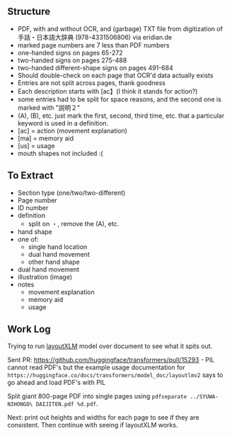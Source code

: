 ## Structure

* PDF, with and without OCR, and (garbage) TXT file from digitization of 手話・日本語大辞典 (978-4331506806) via eridian.de
* marked page numbers are 7 less than PDF numbers
* one-handed signs on pages 65-272
* two-handed signs on pages 275-488
* two-handed different-shape signs on pages 491-684
* Should double-check on each page that OCR'd data actually exists
* Entries are not split across pages, thank goodness
* Each description starts with [ac】(I think it stands for action?)
* some entries had to be split for space reasons, and the second one is marked with "説明２"
* (A), (B), etc. just mark the first, second, third time, etc. that a particular keyword is used in a definition.
* [ac] = action (movement explanation)
* [ma] = memory aid
* [us] = usage
* mouth shapes not included :(

## To Extract

* Section type (one/two/two-different)
* Page number
* ID number
* definition
    - split on ・, remove the (A), etc.
* hand shape
* one of:
    - single hand location
    - dual hand movement
    - other hand shape
* dual hand movement
* illustration (image)
* notes
    - movement explanation
    - memory aid
    - usage

## Work Log

Trying to run [layoutXLM](https://huggingface.co/docs/transformers/model_doc/layoutxlm) model over document to see what it spits out.

Sent PR: https://github.com/huggingface/transformers/pull/15293
    - PIL cannot read PDF's but the example usage documentation for `https://huggingface.co/docs/transformers/model_doc/layoutlmv2` says to go ahead and load PDF's with PIL

Split giant 800-page PDF into single pages using `pdfseparate ../SYUWA-NIHONGO\ DAIJITEN.pdf %d.pdf`.

Next: print out heights and widths for each page to see if they are consistent. Then continue with seeing if layoutXLM works.

